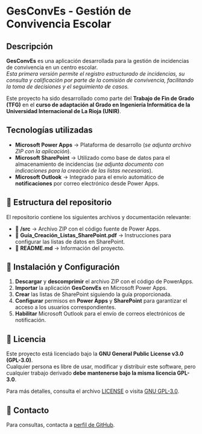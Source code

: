 # GesConvEs - Gestión de Convivencia Escolar

## **Descripción**
**GesConvEs** es una aplicación desarrollada para la gestión de incidencias de convivencia en un centro escolar.  
_Esta primera versión permite el registro estructurado de incidencias, su consulta y calificación por parte de la comisión de convivencia, facilitando la toma de decisiones y el seguimiento de casos._

Este proyecto ha sido desarrollado como parte del **Trabajo de Fin de Grado (TFG)** en el **curso de adaptación al Grado en Ingeniería Informática de la Universidad Internacional de La Rioja (UNIR)**.

## **Tecnologías utilizadas**
- **Microsoft Power Apps** → Plataforma de desarrollo (_se adjunta archivo ZIP con la aplicación_).
- **Microsoft SharePoint** → Utilizado como base de datos para el almacenamiento de incidencias (_se adjunta documento con indicaciones para la creación de las listas necesarias_).
- **Microsoft Outlook** → Integrado para el envío automático de **notificaciones** por correo electrónico desde Power Apps.

## 📂 **Estructura del repositorio**
El repositorio contiene los siguientes archivos y documentación relevante:

- 📂 **/src** → Archivo ZIP con el código fuente de Power Apps.
- 📄 **Guía_Creación_Listas_SharePoint.pdf** → Instrucciones para configurar las listas de datos en SharePoint.
- 📄 **README.md** → Información del proyecto.

## 🔧 **Instalación y Configuración**
1. **Descargar** y **descomprimir** el archivo ZIP con el código de PowerApps.
2. **Importar** la aplicación **GesConvEs** en Microsoft Power Apps.
3. **Crear** las listas de SharePoint siguiendo la guía proporcionada.
4. **Configurar** permisos en **Power Apps** y **SharePoint** para garantizar el acceso a los usuarios correspondientes.
5. **Habilitar** Microsoft Outlook para el envío de correos electrónicos de notificación.

## 📄 Licencia
Este proyecto está licenciado bajo la **GNU General Public License v3.0 (GPL-3.0)**.  
Cualquier persona es libre de usar, modificar y distribuir este software, pero cualquier trabajo derivado **debe mantenerse bajo la misma licencia GPL-3.0**.  

Para más detalles, consulta el archivo [LICENSE](LICENSE) o visita [GNU GPL-3.0](https://www.gnu.org/licenses/gpl-3.0.html).

## 📩 **Contacto**
Para consultas, contacta a [perfil de GitHub](https://github.com/OscarLGomez).
